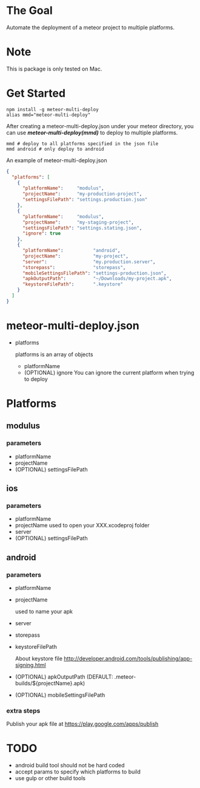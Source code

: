 # The Goal
Automate the deployment of a meteor project to multiple platforms.

# Note
This is package is only tested on Mac.

# Get Started
```
npm install -g meteor-multi-deploy
alias mmd="meteor-multi-deploy"
```

After creating a meteor-multi-deploy.json under your meteor directory,
you can use ***meteor-multi-deploy(mmd)*** to deploy to multiple platforms.
```
mmd # deploy to all platforms specified in the json file
mmd android # only deploy to android
```

An example of meteor-multi-deploy.json
```json
{
  "platforms": [
    {
      "platformName":     "modulus",
      "projectName":      "my-production-project",
      "settingsFilePath": "settings.production.json"
    },
    {
      "platformName":     "modulus",
      "projectName":      "my-staging-project",
      "settingsFilePath": "settings.stating.json",
      "ignore": true
    },
    {
      "platformName":           "android",
      "projectName":            "my-project",
      "server":                 "my.production.server",
      "storepass":              "storepass",
      "mobileSettingsFilePath": "settings-production.json",
      "apkOutputPath":          "~/Downloads/my-project.apk",
      "keystoreFilePath":       ".keystore"
    }
  ]
}
```

# meteor-multi-deploy.json
- platforms

  platforms is an array of objects
  - platformName
  - (OPTIONAL) ignore
    You can ignore the current platform when trying to deploy

# Platforms

## modulus

### parameters
- platformName
- projectName
- (OPTIONAL) settingsFilePath

## ios

### parameters
- platformName
- projectName
  used to open your XXX.xcodeproj folder
- server
- (OPTIONAL) settingsFilePath

## android

### parameters
- platformName
- projectName

  used to name your apk
- server
- storepass
- keystoreFilePath

  About keystore file http://developer.android.com/tools/publishing/app-signing.html
- (OPTIONAL) apkOutputPath (DEFAULT: .meteor-builds/${projectName}.apk)
- (OPTIONAL) mobileSettingsFilePath

### extra steps
Publish your apk file at https://play.google.com/apps/publish

# TODO
- android build tool should not be hard coded
- accept params to specify which platforms to build
- use gulp or other build tools
